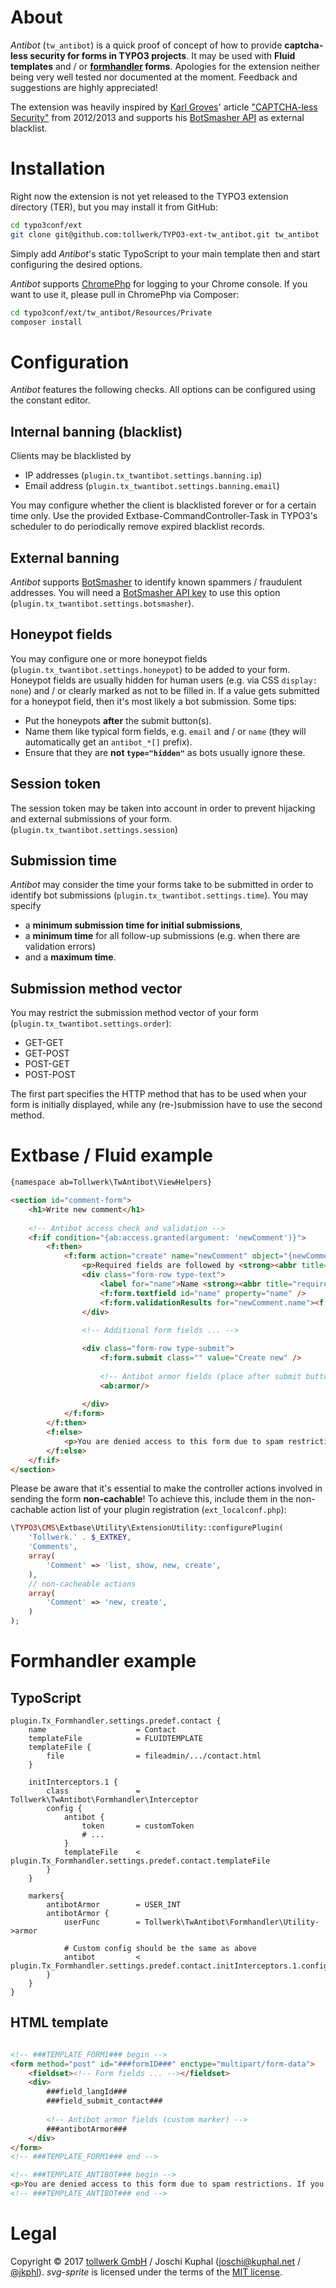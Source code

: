 About
=====

*Antibot* (`tw_antibot`) is a quick proof of concept of how to provide **captcha-less security for forms in TYPO3 projects**. It may be used with **Fluid templates** and / or **[formhandler](http://www.typo3-formhandler.com/) forms**. Apologies for the extension neither being very well tested nor documented at the moment. Feedback and suggestions are highly appreciated!

The extension was heavily inspired by [Karl Groves](http://www.karlgroves.com/)' article ["CAPTCHA-less Security"](http://www.karlgroves.com/2012/04/03/captcha-less-security/) from 2012/2013 and supports his [BotSmasher API](https://www.botsmasher.com/) as external blacklist.


Installation
============

Right now the extension is not yet released to the TYPO3 extension directory (TER), but you may install it from GitHub:

```bash
cd typo3conf/ext
git clone git@github.com:tollwerk/TYPO3-ext-tw_antibot.git tw_antibot
``` 

Simply add *Antibot*'s static TypoScript to your main template then and start configuring the desired options.

*Antibot* supports [ChromePhp](https://github.com/ccampbell/chromephp) for logging to your Chrome console. If you want to use it, please pull in ChromePhp via Composer:

```bash
cd typo3conf/ext/tw_antibot/Resources/Private
composer install
``` 


Configuration
=============

*Antibot* features the following checks. All options can be configured using the constant editor.


Internal banning (blacklist)
----------------------------

Clients may be blacklisted by

* IP addresses (`plugin.tx_twantibot.settings.banning.ip`)
* Email address (`plugin.tx_twantibot.settings.banning.email`)

You may configure whether the client is blacklisted forever or for a certain time only. Use the provided Extbase-CommandController-Task in TYPO3's scheduler to do periodically remove expired blacklist records. 


External banning
----------------

*Antibot* supports [BotSmasher](https://botsmasher.com) to identify known spammers / fraudulent addresses. You will need a [BotSmasher API key](https://www.botsmasher.com/register.php) to use this option (`plugin.tx_twantibot.settings.botsmasher`). 


Honeypot fields
---------------

You may configure one or more honeypot fields (`plugin.tx_twantibot.settings.honeypot`) to be added to your form. Honeypot fields are usually hidden for human users (e.g. via CSS `display: none`) and / or clearly marked as not to be filled in. If a value gets submitted for a honeypot field, then it's most likely a bot submission. Some tips:

* Put the honeypots **after** the submit button(s).
* Name them like typical form fields, e.g. `email` and / or `name` (they will automatically get an `antibot_*[]` prefix).
* Ensure that they are **not `type="hidden"`** as bots usually ignore these.


Session token
-------------

The session token may be taken into account in order to prevent hijacking and external submissions of your form. (`plugin.tx_twantibot.settings.session`)


Submission time
---------------

*Antibot* may consider the time your forms take to be submitted in order to identify bot submissions (`plugin.tx_twantibot.settings.time`). You may specify

* a **minimum submission time for initial submissions**,
* a **minimum time** for all follow-up submissions (e.g. when there are validation errors)
* and a **maximum time**.


Submission method vector
------------------------

You may restrict the submission method vector of your form (`plugin.tx_twantibot.settings.order`):

* GET-GET
* GET-POST
* POST-GET
* POST-POST

The first part specifies the HTTP method that has to be used when your form is initially displayed, while any (re-)submission have to use the second method. 


Extbase / Fluid example
=======================

```html
{namespace ab=Tollwerk\TwAntibot\ViewHelpers}

<section id="comment-form">
	<h1>Write new comment</h1>
	
	<!-- Antibot access check and validation -->
	<f:if condition="{ab:access.granted(argument: 'newComment')}">
		<f:then>
			<f:form action="create" name="newComment" object="{newComment}">
			 	<p>Required fields are followed by <strong><abbr title="required">*</abbr></strong>.</p>
			 	<div class="form-row type-text">
			 		<label for="name">Name <strong><abbr title="required">*</abbr></strong></label>
					<f:form.textfield id="name" property="name" />
					<f:form.validationResults for="newComment.name"><f:if condition="{validationResults.flattenedErrors}"><p><f:for each="{validationResults.errors}" as="error">{error.code}: {error}</f:for></p></f:if></f:form.validationResults>	
			 	</div>
				
				<!-- Additional form fields ... -->

				<div class="form-row type-submit">
					<f:form.submit class="" value="Create new" />
					
					<!-- Antibot armor fields (place after submit button) -->
					<ab:armor/>
					
				</div>
			</f:form>
		</f:then>
		<f:else>
			<p>You are denied access to this form due to spam restrictions. If you think this is an error, please contact <f:link.email email="test@test.com">test@test.com</f:link.email>.</p>
		</f:else>
	</f:if>
</section>
```

Please be aware that it's essential to make the controller actions involved in sending the form **non-cachable**! To achieve this, include them in the non-cachable action list of your plugin registration (`ext_localconf.php`):

```php
\TYPO3\CMS\Extbase\Utility\ExtensionUtility::configurePlugin(
	'Tollwerk.' . $_EXTKEY,
	'Comments',
	array(
		'Comment' => 'list, show, new, create',
	),
	// non-cacheable actions
	array(
		'Comment' => 'new, create',
	)
);
```  
Formhandler example
===================

TypoScript
----------

```
plugin.Tx_Formhandler.settings.predef.contact {
	name					= Contact
	templateFile 			= FLUIDTEMPLATE
	templateFile {
		file				= fileadmin/.../contact.html
	}
	
	initInterceptors.1 {
		class				= Tollwerk\TwAntibot\Formhandler\Interceptor
		config {
			antibot {
				token		= customToken
				# ...
			}
			templateFile	< plugin.Tx_Formhandler.settings.predef.contact.templateFile 
		}
	}
	
	markers{
		antibotArmor		= USER_INT
		antibotArmor {
			userFunc		= Tollwerk\TwAntibot\Formhandler\Utility->armor
			
			# Custom config should be the same as above
			antibot			< plugin.Tx_Formhandler.settings.predef.contact.initInterceptors.1.config.antibot
		}
	}
}
```

HTML template
-------------

```html

<!-- ###TEMPLATE_FORM1### begin -->
<form method="post" id="###formID###" enctype="multipart/form-data">
	<fieldset><!-- Form fields ... --></fieldset>
	<div>
		###field_langId###
		###field_submit_contact###
		
		<!-- Antibot armor fields (custom marker) -->
		###antibotArmor###
	</div>
</form>
<!-- ###TEMPLATE_FORM1### end -->

<!-- ###TEMPLATE_ANTIBOT### begin -->
<p>You are denied access to this form due to spam restrictions. If you think this is an error, please contact <a href="mailto:info@manuscript-facsimiles.com">info@manuscript-facsimiles.com</a>.</p>
<!-- ###TEMPLATE_ANTIBOT### end -->
```

Legal
=====

Copyright © 2017 [tollwerk GmbH](https://tollwerk.de) / Joschi Kuphal (<joschi@kuphal.net> / [@jkphl](https://twitter.com/jkphl)). *svg-sprite* is licensed under the terms of the [MIT license](LICENSE.txt).
